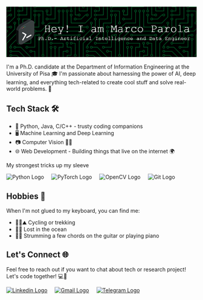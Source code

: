 ![Header](./github-header-image.png)


I'm a Ph.D. candidate at the Department of Information Engineering at the University of Pisa 🎓 I'm passionate about harnessing the power of AI, deep learning, and everything tech-related to create cool stuff and solve real-world problems. 🤖


## Tech Stack 🛠️


[]("https://cdn.jsdelivr.net/gh/dheereshagrwal/colored-icons@master/ci.min.css")

- 🔮 Python, Java, C/C++ - trusty coding companions
- 🖥️ Machine Learning and Deep Learning
- 📷 Computer Vision 🤖👀
- 🌐 Web Development - Building things that live on the internet 🌍

My strongest tricks up my sleeve

<img src="https://raw.githubusercontent.com/dheereshagrwal/colored-icons/f926a9cacef437021842aa53029d1b73fb03de15/svg/python.svg" alt="Python Logo" width="60" height="60" /> &nbsp; &nbsp;
<img src="https://raw.githubusercontent.com/dheereshagrwal/colored-icons/f926a9cacef437021842aa53029d1b73fb03de15/svg/pytorch.svg" alt="PyTorch Logo" width="60" height="60" /> &nbsp; &nbsp;
<img src="https://raw.githubusercontent.com/opencv/opencv/master/doc/opencv-logo.png" alt="OpenCV Logo" width="60" height="60" /> &nbsp; &nbsp;
<img src="https://raw.githubusercontent.com/dheereshagrwal/colored-icons/f926a9cacef437021842aa53029d1b73fb03de15/svg/git.svg" alt="Git Logo" width="60" height="60" /> 



## Hobbies 🌴

When I'm not glued to my keyboard, you can find me:

- 🚴‍♂️⛰️ Cycling or trekking 
- 🤿🌊 Lost in the ocean
- 🎸🎹 Strumming a few chords on the guitar or playing piano

## Let's Connect 🌐

Feel free to reach out if you want to chat about tech or research project! Let's code together! 💻🚀

<a href="https://www.linkedin.com/in/marco-parola-5269a1121/"><img src="https://raw.githubusercontent.com/dheereshagrwal/colored-icons/f926a9cacef437021842aa53029d1b73fb03de15/svg/linkedin.svg" alt="Linkedin Logo" width="35" height="35" /></a> &nbsp; &nbsp; 
<a href="mailto:marcoparola96@gmail.com"><img src="https://raw.githubusercontent.com/dheereshagrwal/colored-icons/f926a9cacef437021842aa53029d1b73fb03de15/svg/gmail.svg" alt="Gmail Logo" width="35" height="35" /></a> &nbsp; &nbsp;
<a href="https://telegram.me/parola_marco"><img src="https://raw.githubusercontent.com/dheereshagrwal/colored-icons/f926a9cacef437021842aa53029d1b73fb03de15/svg/telegram2.svg" alt="Telegram Logo" width="35" height="35" /></a>







